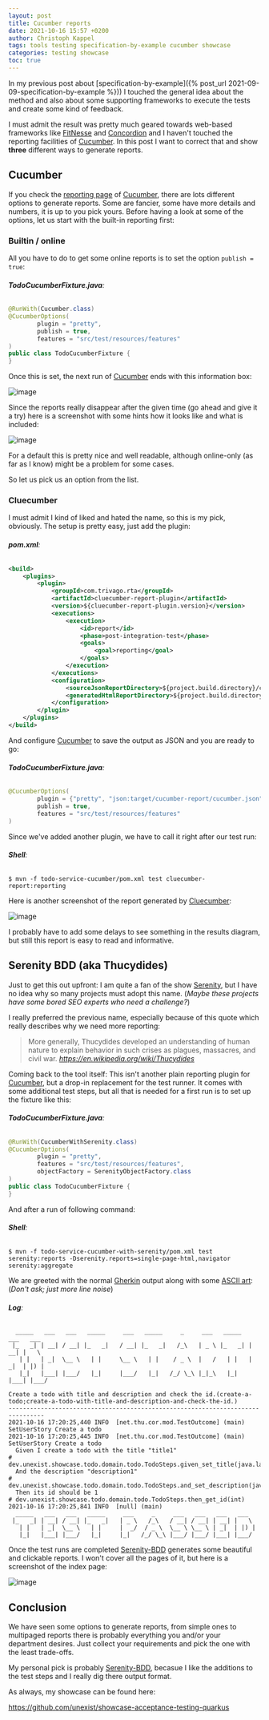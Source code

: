 ```yaml
---
layout: post
title: Cucumber reports
date: 2021-10-16 15:57 +0200
author: Christoph Kappel
tags: tools testing specification-by-example cucumber showcase
categories: testing showcase
toc: true
---
```

In my previous post about
[specification-by-example]({% post_url 2021-09-09-specification-by-example %})) I touched the
general idea about the method and also about some supporting frameworks to execute the tests and
create some kind of feedback.

I must admit the result was pretty much geared towards web-based frameworks like [FitNesse]() and
[Concordion]() and I haven't touched the reporting facilities of [Cucumber](). In this post I want
to correct that and show **three** different ways to generate reports.

## Cucumber

If you check the [reporting page]() of [Cucumber](), there are lots different options to generate
reports. Some are fancier, some have more details and numbers, it is up to you pick yours. Before
having a look at some of the options, let us start with the built-in reporting first:

### Builtin / online

All you have to do to get some online reports is to set the option `publish = true`:

###### **TodoCucumberFixture.java**:
```java
@RunWith(Cucumber.class)
@CucumberOptions(
        plugin = "pretty",
        publish = true,
        features = "src/test/resources/features"
)
public class TodoCucumberFixture {
}
```

Once this is set, the next run of [Cucumber](0) ends with this information box:

![image](/assets/images/20211016-cucumber-shell.png)

Since the reports really disappear after the given time (go ahead and give it a try) here is a
screenshot with some hints how it looks like and what is included:

![image](/assets/images/20211016-cucumber-report-online.png)

For a default this is pretty nice and well readable, although online-only (as far as I know) might
be a problem for some cases.

So let us pick us an option from the list.

### Cluecumber

I must admit I kind of liked and hated the name, so this is my pick, obviously. The setup is pretty
easy, just add the plugin:

###### **pom.xml**:
```xml
<build>
    <plugins>
        <plugin>
            <groupId>com.trivago.rta</groupId>
            <artifactId>cluecumber-report-plugin</artifactId>
            <version>${cluecumber-report-plugin.version}</version>
            <executions>
                <execution>
                    <id>report</id>
                    <phase>post-integration-test</phase>
                    <goals>
                        <goal>reporting</goal>
                    </goals>
                </execution>
            </executions>
            <configuration>
                <sourceJsonReportDirectory>${project.build.directory}/cucumber-report</sourceJsonReportDirectory>
                <generatedHtmlReportDirectory>${project.build.directory}/generated-report</generatedHtmlReportDirectory>
            </configuration>
        </plugin>
    </plugins>
</build>
```

And configure [Cucumber]() to save the output as JSON and you are ready to go:

###### **TodoCucumberFixture.java**:
```java
@CucumberOptions(
        plugin = {"pretty", "json:target/cucumber-report/cucumber.json"},
        publish = true,
        features = "src/test/resources/features"
)
```

Since we've added another plugin, we have to call it right after our test run:

###### **Shell**:
```shell
$ mvn -f todo-service-cucumber/pom.xml test cluecumber-report:reporting
```

Here is another screenshot of the report generated by [Cluecumber]():

![image](/assets/images/20211016-cucumber-report-cluecumber.png)

I probably have to add some delays to see something in the results diagram, but still this report
is easy to read and informative.

## Serenity BDD (aka Thucydides)

Just to get this out upfront: I am quite a fan of the show [Serenity](), but I have no idea why so
many projects must adopt this name. (_Maybe these projects have some bored SEO experts who
need a challenge?_)

I really preferred the previous name, especially because of this quote which really describes why
we need more reporting:

> More generally, Thucydides developed an understanding of human nature to explain behavior in such
crises as plagues, massacres, and civil war.
<cite>https://en.wikipedia.org/wiki/Thucydides</cite>

Coming back to the tool itself: This isn't another plain reporting plugin for [Cucumber](), but a
drop-in replacement for the test runner. It comes with some additional test steps, but all that is
needed for a first run is to set up the fixture like this:

###### **TodoCucumberFixture.java**:
```java
@RunWith(CucumberWithSerenity.class)
@CucumberOptions(
        plugin = "pretty",
        features = "src/test/resources/features",
        objectFactory = SerenityObjectFactory.class
)
public class TodoCucumberFixture {
}
```

And after a run of following command:

###### **Shell**:
```shell
$ mvn -f todo-service-cucumber-with-serenity/pom.xml test serenity:reports -Dserenity.reports=single-page-html,navigator serenity:aggregate
```

We are greeted with the normal [Gherkin]() output along with some [ASCII art](): (_Don't ask; just
more line noise_)

###### **Log**:
```gherkin
  _____   ___   ___   _____     ___   _____     _     ___   _____   ___   ___
 |_   _| | __| / __| |_   _|   / __| |_   _|   /_\   | _ \ |_   _| | __| |   \
   | |   | _|  \__ \   | |     \__ \   | |    / _ \  |   /   | |   | _|  | |) |
   |_|   |___| |___/   |_|     |___/   |_|   /_/ \_\ |_|_\   |_|   |___| |___/

Create a todo with title and description and check the id.(create-a-todo;create-a-todo-with-title-and-description-and-check-the-id.)
--------------------------------------------------------------------------------
2021-10-16 17:20:25,440 INFO  [net.thu.cor.mod.TestOutcome] (main) SetUserStory Create a todo
2021-10-16 17:20:25,445 INFO  [net.thu.cor.mod.TestOutcome] (main) SetUserStory Create a todo
  Given I create a todo with the title "title1"                              # dev.unexist.showcase.todo.domain.todo.TodoSteps.given_set_title(java.lang.String)
  And the description "description1"                                         # dev.unexist.showcase.todo.domain.todo.TodoSteps.and_set_description(java.lang.String)
  Then its id should be 1                                                    # dev.unexist.showcase.todo.domain.todo.TodoSteps.then_get_id(int)
2021-10-16 17:20:25,841 INFO  [null] (main)
  _____   ___   ___   _____     ___     _     ___   ___   ___   ___
 |_   _| | __| / __| |_   _|   | _ \   /_\   / __| / __| | __| |   \
   | |   | _|  \__ \   | |     |  _/  / _ \  \__ \ \__ \ | _|  | |) |
   |_|   |___| |___/   |_|     |_|   /_/ \_\ |___/ |___/ |___| |___/
```

Once the test runs are completed [Serenity-BDD]() generates some beautiful and clickable reports. I
won't cover all the pages of it, but here is a screenshot of the index page:

![image](/assets/images/20211016-cucumber-report-serenity.png)

## Conclusion

We have seen some options to generate reports, from simple ones to multipaged reports there is
probably everything you and/or your department desires. Just collect your requirements and pick the
one with the least trade-offs.

My personal pick is probably [Serenity-BDD](), becasue I like the additions to the test steps and I
really dig there output format.

As always, my showcase can be found here:

<https://github.com/unexist/showcase-acceptance-testing-quarkus>